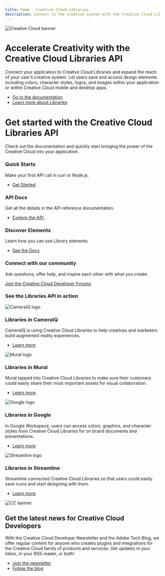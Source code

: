 ```yaml
---
title: Home - Creative Cloud Libraries
description: Connect to the creative system with the Creative Cloud Libraries API
---
```


<Hero slots="image, heading, text, buttons" variant="halfwidth" />

![Creative Cloud banner](images/cc-hero.png)

# Accelerate Creativity with the Creative Cloud Libraries API

Connect your application to Creative Cloud Libraries and expand the reach of your user’s creative system. Let users save and access design elements including colors, character styles, logos, and images within your application or within Creative Cloud mobile and desktop apps.

- [Go to the documentation](../creative-cloud-libraries/docs/)
- [Learn more about Libraries](../creative-cloud-libraries/docs/overview/product-overview/)

<TitleBlock slots="heading, text" theme="dark" />

# Get started with the Creative Cloud Libraries API

Check out the documentation and quickly start bringing the power of the Creative Cloud into your application.

<TextBlock slots="heading, text, buttons" width="33%" theme="dark" isCentered />

### Quick Starts

Make your first API call in curl or Node.js.

- [Get Started](../creative-cloud-libraries/docs/integrate/tutorials/)

<TextBlock slots="heading, text, buttons" width="33%" theme="dark" isCentered />

### API Docs

Get all the details in the API reference documentation.

- [Explore the API&nbsp;](../creative-cloud-libraries/docs/api/)

<TextBlock slots="heading, text, buttons" width="33%" theme="dark" isCentered />

### Discover Elements

Learn how you can use Library elements.

- [See the Docs](../creative-cloud-libraries/docs/integrate/guides/working-with-elements/)

<AnnouncementBlock slots="heading, text, button" theme="dark" />

### Connect with our community

Ask questions, offer help, and inspire each other with what you create.

[Join the Creative Cloud Developer Forums](https://forums.creativeclouddeveloper.com)

<TitleBlock slots="heading" theme="lightest" />

### See the Libraries API in action

<TextBlock slots="image, heading, text, links" width="25%" theme="lightest" isCentered />

![CameraIQ logo](images/cameraiq.png)

### Libraries in CameraIQ

CameraIQ is using Creative Cloud Libraries to help creatives and marketers build augmented reality experiences.

- [Learn more](https://cameraiq.com/)

<TextBlock slots="image, heading, text, links" width="25%" theme="lightest" isCentered />

![Mural logo](images/mural.png)

### Libraries in Mural

Mural tapped into Creative Cloud Libraries to make sure their customers could easily share their most important assets for visual collaboration.

- [Learn more](https://www.mural.co/)

<TextBlock slots="image, heading, text, links" width="25%" theme="lightest" isCentered />

![Google logo](images/google.png)

### Libraries in Google

In Google Workspace, users can access colors, graphics, and character styles from Creative Cloud Libraries for on brand documents and presentations.

- [Learn more](https://gsuite.google.com/marketplace/app/adobe_creative_cloud/969673929375)

<TextBlock slots="image, heading, text, links" width="25%" theme="lightest" isCentered />

![Streamline logo](images/streamline.png)

### Libraries in Streamline

Streamline connected Creative Cloud Libraries so that users could easily save icons and start designing with them.

- [Learn more](https://streamlineicons.com/)

<SummaryBlock slots="image, heading, text, buttons" background="rgb(9, 90, 186)" />

![CC banner](images/cc-banner.png)

## Get the latest news for Creative Cloud Developers

With the Creative Cloud Developer Newsletter and the Adobe Tech Blog, we offer regular content for anyone who creates plugins and integrations for the Creative Cloud family of products and services. Get updates in your inbox, in your RSS reader, or both!

- [Join the newsletter](http://adobe.ly/devnews)
- [Follow the blog](https://medium.com/adobetech)
